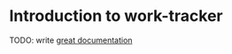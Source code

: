 # Introduction to work-tracker

TODO: write [great documentation](http://jacobian.org/writing/what-to-write/)
